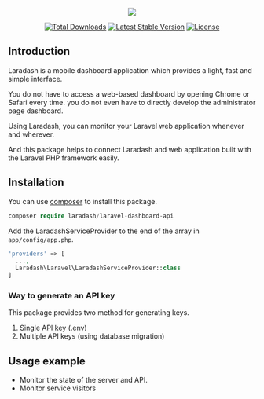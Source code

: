 
<p align="center">
<img src="https://cloud.githubusercontent.com/assets/5635513/21983354/2fba62e2-dc34-11e6-843c-fc6d3dc683ea.png" />
</p>

<p align="center">
<a href="https://packagist.org/packages/laradash/laravel-dashboard-api"><img src="https://poser.pugx.org/laradash/laravel-dashboard-api/d/total.svg" alt="Total Downloads"></a>
<a href="https://packagist.org/packages/laradash/laravel-dashboard-api"><img src="https://poser.pugx.org/laradash/laravel-dashboard-api/v/stable.svg" alt="Latest Stable Version"></a>
<a href="https://packagist.org/packages/laradash/laravel-dashboard-api"><img src="https://poser.pugx.org/laradash/laravel-dashboard-api/license.svg" alt="License"></a>
</p>

## Introduction
Laradash is a mobile dashboard application which provides a light, fast and simple interface. 

You do not have to access a web-based dashboard by opening Chrome or Safari every time. you do not even have to directly develop the administrator page dashboard. 

Using Laradash, you can monitor your Laravel web application whenever and wherever. 

And this package helps to connect Laradash and web application built with the Laravel PHP framework easily.

## Installation
You can use [composer](https://getcomposer.org) to install this package.

```php
composer require laradash/laravel-dashboard-api
```
Add the LaradashServiceProvider to the end of the array in `app/config/app.php`.

```php
'providers' => [
  ...,
  Laradash\Laravel\LaradashServiceProvider::class
]
```

### Way to generate an API key
This package provides two method for generating keys.

1. Single API key (.env)
2. Multiple API keys (using database migration)


## Usage example
- Monitor the state of the server and API.
- Monitor service visitors
